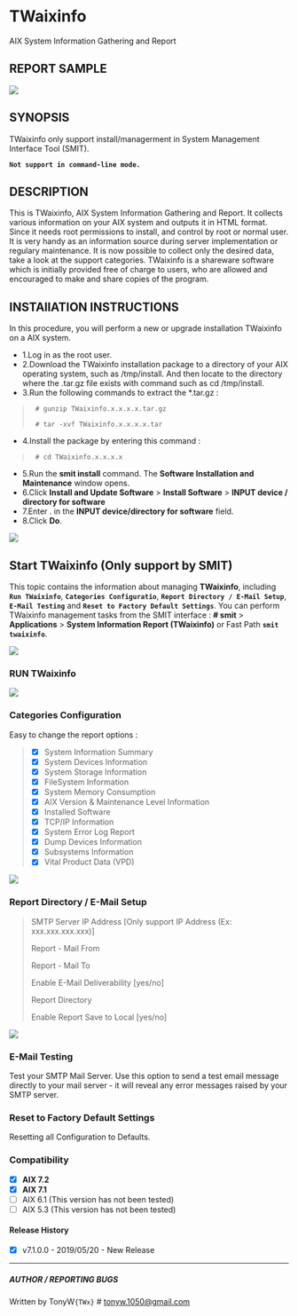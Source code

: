 # TWaixinfo
AIX System Information Gathering and Report

## REPORT SAMPLE
![](https://github.com/TonyWx/TWaixinfo/blob/master/images/Sample00.gif)

## SYNOPSIS
TWaixinfo only support install/managerment in System Management Interface Tool (SMIT).

**`Not support in command-line mode.`**

## DESCRIPTION
This is TWaixinfo, AIX System Information Gathering and Report. It collects various information on your AIX system and outputs it in HTML format. Since it needs root permissions to install, and control by root or normal user. It is very handy as an information source during server implementation or regulary maintenance. It is now possible to collect only the desired data, take a look at the support categories.
TWaixinfo is a shareware software which is initially provided free of charge to users, who are allowed and encouraged to make and share copies of the program.

## INSTAllATION INSTRUCTIONS
In this procedure, you will perform a new or upgrade installation TWaixinfo on a AIX system.
* 1.Log in as the root user.
* 2.Download the TWaixinfo installation package to a directory of your AIX operating system, such as /tmp/install. And then locate to the directory where the .tar.gz file exists with command such as cd /tmp/install.
* 3.Run the following commands to extract the *.tar.gz :
>` # gunzip TWaixinfo.x.x.x.x.tar.gz`
>
>` # tar -xvf TWaixinfo.x.x.x.x.tar`
* 4.Install the package by entering this command :
>` # cd TWaixinfo.x.x.x.x`
* 5.Run the **smit install** command. The **Software Installation and Maintenance** window opens.
* 6.Click **Install and Update Software** > **Install Software** > **INPUT device / directory for software**
* 7.Enter . in the **INPUT device/directory for software** field. 
* 8.Click **Do**.

![](https://github.com/TonyWx/TWaixinfo/blob/master/images/Install00.gif)

## Start TWaixinfo (Only support by SMIT)
This topic contains the information about managing **TWaixinfo**, including **`Run TWaixinfo`**, **`Categories Configuratio`**, **`Report Directory / E-Mail Setup`**, **`E-Mail Testing`** and **`Reset to Factory Default Settings`**.
You can perform TWaixinfo management tasks from the SMIT interface :
**# smit** > **Applications** > **System Information Report (TWaixinfo)** or Fast Path **`smit twaixinfo`**.

![](https://github.com/TonyWx/TWaixinfo/blob/master/images/Smit_twaixinfo.gif)

### RUN TWaixinfo
![](https://github.com/TonyWx/TWaixinfo/blob/master/images/Run_TWaixinfo.gif)

### Categories Configuration
Easy to change the report options :

> - [x]  System Information Summary 
> - [x]  System Devices Information 
> - [x]  System Storage Information 
> - [x]  FileSystem Information 
> - [x]  System Memory Consumption 
> - [x]  AIX Version & Maintenance Level Information 
> - [x]  Installed Software 
> - [x]  TCP/IP Information 
> - [x]  System Error Log Report 
> - [x]  Dump Devices Information 
> - [x]  Subsystems Information 
> - [x]  Vital Product Data (VPD) 

![](https://github.com/TonyWx/TWaixinfo/blob/master/images/Categories.gif)

### Report Directory / E-Mail Setup

> SMTP Server IP Address        [Only support IP Address (Ex: xxx.xxx.xxx.xxx)]
>
> Report - Mail From 
>
> Report - Mail To
>
> Enable E-Mail Deliverability   [yes/no]
>
> Report Directory
>
> Enable Report Save to Local    [yes/no]

![](https://github.com/TonyWx/TWaixinfo/blob/master/images/EmailSetup.gif)

### E-Mail Testing
Test your SMTP Mail Server.
Use this option to send a test email message directly to your mail server - it will reveal any error messages raised by your SMTP server.

### Reset to Factory Default Settings
Resetting all Configuration to Defaults.

### Compatibility
- [x] **AIX 7.2**
- [x] **AIX 7.1**
- [ ] AIX 6.1 (This version has not been tested)
- [ ] AIX 5.3 (This version has not been tested)

#### Release History
- [x]  v7.1.0.0 - 2019/05/20 - New Release 
-----------------------------------------
##### AUTHOR / REPORTING BUGS
Written by TonyW`{TWx}` # tonyw.1050@gmail.com
